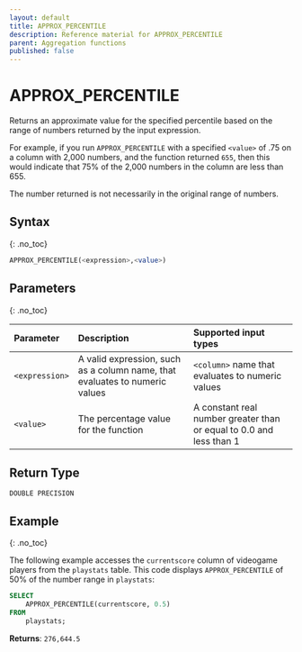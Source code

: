 ```yaml
---
layout: default
title: APPROX_PERCENTILE
description: Reference material for APPROX_PERCENTILE
parent: Aggregation functions
published: false
---
```


# APPROX\_PERCENTILE

Returns an approximate value for the specified percentile based on the range of numbers returned by the input expression.

For example, if you run `APPROX_PERCENTILE` with a specified `<value>` of .75 on a column with 2,000 numbers, and the function returned `655`, then this would indicate that 75% of the 2,000 numbers in the column are less than 655.

The number returned is not necessarily in the original range of numbers.

## Syntax
{: .no_toc}

```sql
APPROX_PERCENTILE(<expression>,<value>)
```

## Parameters 
{: .no_toc}

| Parameter   | Description                                   | Supported input types | 
| :----------- | :---------------------------------------------------- | :-----------| 
| `<expression>`    | A valid expression, such as a column name, that evaluates to numeric values | `<column>` name that evaluates to numeric values | 
| `<value>` | The percentage value for the function | A constant real number greater than or equal to 0.0 and less than 1 | 

## Return Type
`DOUBLE PRECISION`

## Example
{: .no_toc}

The following example accesses the `currentscore` column of videogame players from the `playstats` table. This code displays `APPROX_PERCENTILE` of 50% of the number range in `playstats`: &#x20;

```sql
SELECT
	APPROX_PERCENTILE(currentscore, 0.5) 
FROM
    playstats;
```

**Returns**: `276,644.5`

